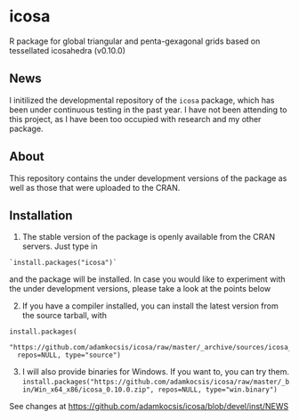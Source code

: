 # icosa
R package for global triangular and penta-gexagonal grids based on tessellated icosahedra (v0.10.0)

## News

I initilized the developmental repository of the `icosa` package, which has been under continuous testing in the past year. I have not been attending to this project, as I have been too occupied with research and my other package. 

## About

This repository contains the under development versions of the package as well as those that were uploaded to the CRAN.


## Installation

1. The stable version of the package is openly available from the CRAN servers. Just type in
```
`install.packages("icosa")`
```

and the package will be installed. In case you would like to experiment with the under development versions, please take a look at the points below

2. If you have a compiler installed, you can install the latest version from the source tarball, with
```
install.packages(
  "https://github.com/adamkocsis/icosa/raw/master/_archive/sources/icosa_0.10.0.tar.gz", 
  repos=NULL, type="source")
```
3. I will also provide binaries for Windows. If you want to, you can try them. 
`install.packages("https://github.com/adamkocsis/icosa/raw/master/_bin/Win_x64_x86/icosa_0.10.0.zip", repos=NULL, type="win.binary")`


See changes at 
https://github.com/adamkocsis/icosa/blob/devel/inst/NEWS
